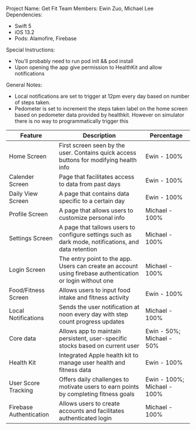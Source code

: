 Project Name: Get Fit
Team Members: Ewin Zuo, Michael Lee
Dependencies: 
- Swift 5
- iOS 13.2
- Pods: Alamofire, Firebase

Special Instructions:
- You'll probably need to run pod init && pod install
- Upon opening the app give permission to HealthKit and allow notifications

General Notes:
- Local notifications are set to trigger at 12pm every day based on number of steps taken.
- Pedometer is set to increment the steps taken label on the home screen based on pedometer data provided by healthkit. However on simulator there is no way to programmatically trigger this


| **Feature**  | **Description**  | **Percentage**  |
|---|---|---|
| Home Screen  | First screen seen by the user. Contains quick access buttons for modifying health info | Ewin - 100% |
| Calender Screen | Page that facilitates access to data from past days | Ewin - 100% |
| Daily View Screen | A page that contains data specific to a certain day | Ewin - 100% |
| Profile Screen | A page that allows users to customize personal info | Michael - 100% |
| Settings Screen| A page that tallows users to configure settings such as dark mode, notifications, and data retention | Michael - 100% |
| Login Screen | The entry point to the app. Users can create an account using firebase authentication or login without one | Michael - 100%|
| Food/Fitness Screen | Allows users to input food intake and fitness activity | Ewin - 100% |
| Local Notifications | Sends the user notification at noon every day with step count progress updates | Michael - 100%|
| Core data | Allows app to maintain persistent, user-specific stocks based on current user | Ewin - 50%; Michael - 50%|
| Health Kit | Integrated Apple health kit to manage user health and fitness data | Ewin - 100% |
| User Score Tracking | Offers daily challenges to motivate users to earn points by completing fitness goals | Ewin - 100%; Michael - 100%|
| Firebase Authentication | Allows users to create accounts and facilitates authenticated login | Michael - 100% |
